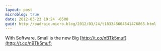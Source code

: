 ```yaml
---
layout: post
microblog: true
date: 2012-03-23 19:24 -0500
guid: http://padraic.micro.blog/2012/03/24/t183348604541476865.html
---
```

With Software, Small is the new Big [http://t.co/nBTk5muf](http://t.co/nBTk5muf)
